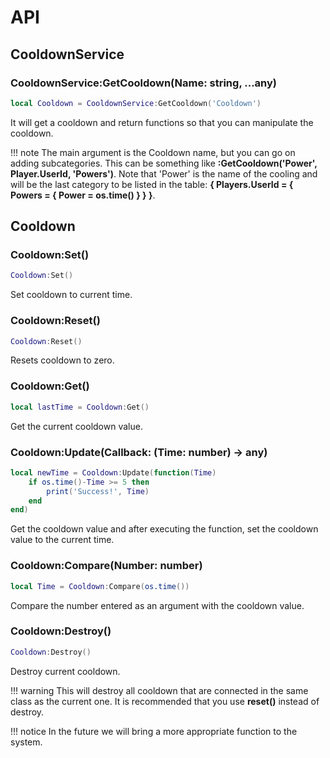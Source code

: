 # API

## CooldownService

### CooldownService:GetCooldown(Name: string, ...any)
```lua
local Cooldown = CooldownService:GetCooldown('Cooldown')
```
It will get a cooldown and return functions so that you can manipulate the cooldown.

!!! note
    The main argument is the Cooldown name, but you can go on adding subcategories.
    This can be something like **:GetCooldown('Power', Player.UserId, 'Powers')**. Note that 'Power' is the name of the cooling and will be the last category to be listed in the table: **{ Players.UserId = { Powers = { Power = os.time() } } }**.

## Cooldown

### Cooldown:Set()
```lua
Cooldown:Set()
```
Set cooldown to current time.

### Cooldown:Reset()
```lua
Cooldown:Reset()
```
Resets cooldown to zero.

### Cooldown:Get()
```lua
local lastTime = Cooldown:Get()
```
Get the current cooldown value.

### Cooldown:Update(Callback: (Time: number) -> any)
```lua
local newTime = Cooldown:Update(function(Time)
    if os.time()-Time >= 5 then
        print('Success!', Time)
    end
end)
```
Get the cooldown value and after executing the function, set the cooldown value to the current time.

### Cooldown:Compare(Number: number)
```lua
local Time = Cooldown:Compare(os.time())
```
Compare the number entered as an argument with the cooldown value.

### Cooldown:Destroy()
```lua
Cooldown:Destroy()
```
Destroy current cooldown.

!!! warning
    This will destroy all cooldown that are connected in the same class as the current one. It is recommended that you use **reset()** instead of destroy.

!!! notice
    In the future we will bring a more appropriate function to the system.